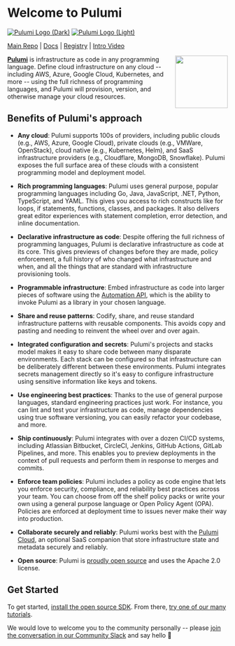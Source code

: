 # Welcome to Pulumi

[![Pulumi Logo (Dark)](https://www.pulumi.com/logos/brand/logo-on-black.svg#gh-dark-mode-only)](https://pulumi.com#gh-dark-mode-only)
[![Pulumi Logo (Light)](https://www.pulumi.com/logos/brand/logo-on-white.svg#gh-light-mode-only)](https://pulumi.com#gh-light-mode-only)

[Main Repo](https://github.com/pulumi/pulumi) | [Docs](https://www.pulumi.com/docs/) | [Registry](https://www.pulumi.com/registry/) | [Intro Video](https://www.youtube.com/watch?v=Q8tw6YTD3ac)

<a href="https://www.pulumi.com/docs/get-started/?utm_campaign=pulumi-pulumi-github-repo&utm_source=github.com&utm_medium=get-started-button" title="Get Started">
    <img src="https://www.pulumi.com/images/get-started.svg?" align="right" width="120">
</a>

**[Pulumi](https://pulumi.com)** is infrastructure as code in any programming language. Define cloud infrastructure on any cloud -- including AWS, Azure, Google Cloud, Kubernetes, and more -- using the full richness of programming languages, and Pulumi will provision, version, and otherwise manage your cloud resources.

## Benefits of Pulumi's approach

* **Any cloud**: Pulumi supports 100s of providers, including public clouds (e.g., AWS, Azure, Google Cloud), private clouds (e.g., VMWare, OpenStack), cloud native (e.g., Kubernetes, Helm), and SaaS infrastructure providers (e.g., Cloudflare, MongoDB, Snowflake). Pulumi exposes the full surface area of these clouds with a consistent programming model and deployment model.

* **Rich programming languages**: Pulumi uses general purpose, popular programming languages including Go, Java, JavaScript, .NET, Python, TypeScript, and YAML. This gives you access to rich constructs like for loops, if statements, functions, classes, and packages. It also delivers great editor experiences with statement completion, error detection, and inline documentation.

* **Declarative infrastructure as code**: Despite offering the full richness of programming languages, Pulumi is declarative infrastructure as code at its core. This gives previews of changes before they are made, policy enforcement, a full history of who changed what infrastructure and when, and all the things that are standard with infrastructure provisioning tools.

* **Programmable infrastructure**: Embed infrastructure as code into larger pieces of software using the [Automation API](https://pulumi.com/automation), which is the ability to invoke Pulumi as a library in your chosen language.

* **Share and reuse patterns**: Codify, share, and reuse standard infrastructure patterns with reusable components. This avoids copy and pasting and needing to reinvent the wheel over and over again.

* **Integrated configuration and secrets**: Pulumi's projects and stacks model makes it easy to share code between many disparate environments. Each stack can be configured so that infrastructure can be deliberately different between these environments. Pulumi integrates secrets management directly so it's easy to configure infrastructure using sensitive information like keys and tokens.

* **Use engineering best practices**: Thanks to the use of general purpose languages, standard engineering practices just work. For instance, you can lint and test your infrastructure as code, manage dependencies using true software versioning, you can easily refactor your codebase, and more.

* **Ship continuously**: Pulumi integrates with over a dozen CI/CD systems, including Atlassian Bitbucket, CircleCI, Jenkins, GitHub Actions, GitLab Pipelines, and more. This enables you to preview deployments in the context of pull requests and perform them in response to merges and commits.

* **Enforce team policies**: Pulumi includes a policy as code engine that lets you enforce security, compliance, and reliability best practices across your team. You can choose from off the shelf policy packs or write your own using a general purpose language or Open Policy Agent (OPA). Policies are enforced at deployment time to issues never make their way into production.

* **Collaborate securely and reliably**: Pulumi works best with the [Pulumi Cloud](https://www.pulumi.com/product/pulumi-cloud/), an optional SaaS companion that store infrastructure state and metadata securely and reliably.

* **Open source**: Pulumi is [proudly open source](https://www.pulumi.com/blog/pulumi-hearts-opensource/) and uses the Apache 2.0 license.

## Get Started

To get started, [install the open source SDK](https://www.pulumi.com/docs/install/). From there, [try one of our many tutorials](https://www.pulumi.com/tutorials/).

We would love to welcome you to the community personally -- please [join the conversation in our Community Slack](https://slack.pulumi.com/) and say hello 👋
